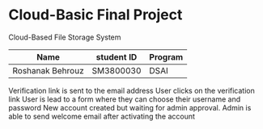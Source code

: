 # Cloud-Basic Final Project
Cloud-Based File Storage System

| Name | student ID |Program|
| ------------- | ------------- | ------- |
| Roshanak Behrouz  | SM3800030  |  DSAI  |

Verification link is sent to the email address
User clicks on the verification link
User is lead to a form where they can choose their username and password
New account created but waiting for admin approval.
Admin is able to send welcome email after activating the account
